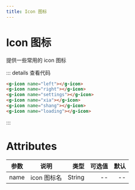 ```yaml
---
title: Icon 图标
---
```


# Icon 图标

提供一些常用的 icon 图标
<ClientOnly>
<icon-demo-1></icon-demo-1>
</ClientOnly>

::: details 查看代码

```html
<g-icon name="left"></g-icon>
<g-icon name="right"></g-icon>
<g-icon name="settings"></g-icon>
<g-icon name="xia"></g-icon>
<g-icon name="shang"></g-icon>
<g-icon name="loading"></g-icon>
```

:::

# Attributes

| 参数 |    说明     |   类型 | 可选值 | 默认 |
| ---- | :---------: | -----: | -----: | ---: |
| name | icon 图标名 | String |     -- |   -- |
